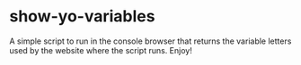 # show-yo-variables

A simple script to run in the console browser that returns the variable letters used by the website where the script runs. Enjoy!
